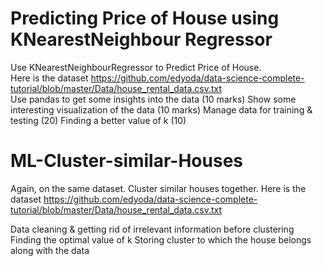 # Predicting Price of House using KNearestNeighbour Regressor

Use KNearestNeighbourRegressor to Predict Price of House.  
Here is the dataset https://github.com/edyoda/data-science-complete-tutorial/blob/master/Data/house_rental_data.csv.txt    
Use pandas to get some insights into the data (10 marks) 
Show some interesting visualization of the data (10 marks) 
Manage data for training &amp; testing (20) 
Finding a better value of k (10)


# ML-Cluster-similar-Houses

Again, on the same dataset. Cluster similar houses together. Here is the dataset https://github.com/edyoda/data-science-complete-tutorial/blob/master/Data/house_rental_data.csv.txt



Data cleaning & getting rid of irrelevant information before clustering
Finding the optimal value of k
Storing cluster to which the house belongs along with the data